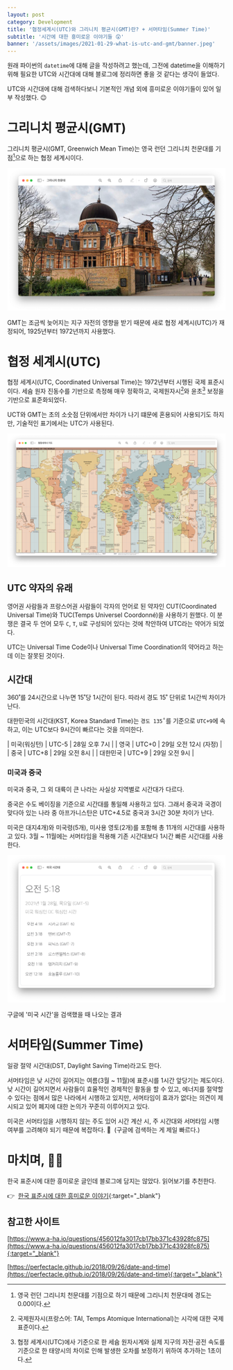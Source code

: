 ```yaml
---
layout: post
category: Development
title: '협정세계시(UTC)와 그리니치 평균시(GMT)란? + 서머타임(Summer Time)'
subtitle: '시간에 대한 흥미로운 이야기들️ 😲'
banner: '/assets/images/2021-01-29-what-is-utc-and-gmt/banner.jpeg'
---
```


원래 파이썬의 `datetime`에 대해 글을 작성하려고 했는데, 그전에 datetime을 이해하기 위해 필요한 UTC와 시간대에 대해 블로그에 정리하면 좋을 것 같다는 생각이 들었다.

UTC와 시간대에 대해 검색하다보니 기본적인 개념 외에 흥미로운 이야기들이 있어 일부 작성했다. 😉

# 그리니치 평균시(GMT)

그리니치 평균시(GMT, Greenwich Mean Time)는 영국 런던 그리니치 천문대를 기점[^1]으로 하는 협정 세계시이다.

![그리니치 천문대](/assets/images/2021-01-29-what-is-utc-and-gmt/01-greenwich-observatory.png)

GMT는 조금씩 늦어지는 지구 자전의 영향을 받기 때문에 새로 협정 세계시(UTC)가 재정되어, 1925년부터 1972년까지 사용했다.

# 협정 세계시(UTC)

협정 세계시(UTC, Coordinated Universal Time)는 1972년부터 시행된 국제 표준시이다.
세슘 원자 진동수를 기반으로 측정해 매우 정확하고, 국제원자시[^2]와 윤초[^3] 보정을 기반으로 표준화되었다.

UCT와 GMT는 초의 소숫점 단위에서만 차이가 나기 떄문에 혼용되어 사용되기도 하지만, 기술적인 표기에서는 UTC가 사용된다.

![협정세계시 지도](/assets/images/2021-01-29-what-is-utc-and-gmt/02-utc-map.png)

## UTC 약자의 유래

영어권 사람들과 프랑스어권 사람들이 각자의 언어로 된 약자인 CUT(Coordinated Universal Time)와 TUC(Temps Universel Coordonné)을 사용하기 원했다.
이 분쟁은 결국 두 언어 모두 `C`, `T`, `U`로 구성되어 있다는 것에 착안하여 UTC라는 약어가 되었다.

UTC는 Universal Time Code이나 Universal Time Coordination의 약어라고 하는데 이는 잘못된 것이다.

## 시간대

360˚를 24시간으로 나누면 15˚당 1시간이 된다. 따라서 경도 15˚ 단위로 1시간씩 차이가 난다.

대한민국의 시간대(KST, Korea Standard Time)는 `경도 135˚`를 기준으로 `UTC+9`에 속하고, 이는 UTC보다 9시간이 빠르다는 것을 의미한다.

| 미국(워싱턴) | UTC-5 	| 28일 오후 7시         |
| 영국 	    | UTC+0 	| 29일 오전 12시 (자정)  |
| 중국      	| UTC+8 	| 29일 오전 8시         |
| 대한민국  	| UTC+9 	| 29일 오전 9시         |

### 미국과 중국

미국과 중국, 그 외 대륙이 큰 나라는 사실상 지역별로 시간대가 다르다.

중국은 수도 베이징을 기준으로 시간대를 통일해 사용하고 있다. 그래서 중국과 국경이 맞다아 있는 나라 중 아프가니스탄은 UTC+4.5로 중국과 3시간 30분 차이가 난다.

미국은 대지4개)와 미국령(5개), 미사용 영토(2개)를 포함해 총 11개의 시간대를 사용하고 있다. 3월 ~ 11월에는 서머타임을 적용해 기존 시간대보다 1시간 빠른 시간대를 사용한다.

![미국 시간대](/assets/images/2021-01-29-what-is-utc-and-gmt/03-us-time-zone.png)

<figcaption class="mt-n4">구글에 '미국 시간'을 검색했을 때 나오는 결과</figcaption>

# 서머타임(Summer Time)

일광 절약 시간대(DST, Daylight Saving Time)라고도 한다.

서머타임은 낮 시간이 길어지는 여름(3월 ~ 11월)에 표준시를 1시간 앞당기는 제도이다.
낮 시간이 길어지면서 사람들이 효율적인 경제적인 활동을 할 수 있고, 에너지를 절약할 수 있다는 점에서 많은 나라에서 시행하고 있지만,
서머타임이 효과가 없다는 의견이 제시되고 있어 폐지에 대한 논의가 꾸준히 이루어지고 있다.

미국은 서머타임을 시행하지 않는 주도 있어 시간 계산 시, 주 시간대와 서머타임 시행 여부를 고려해야 되기 때문에 복잡하다. 🤯&nbsp; (구글에 검색하는 게 제일 빠르다.)

# 마치며, 🙇🏻

한국 표준시에 대한 흥미로운 글인데 블로그에 담지는 않았다. 읽어보기를 추천한다.

👉&nbsp; [한국 표준시에 대한 흥미로운 이야기](https://velog.io/@hiro2474/%ED%95%9C%EA%B5%AD%ED%91%9C%EC%A4%80%EC%8B%9C%EC%97%90-%EB%8C%80%ED%95%9C-%ED%9D%A5%EB%AF%B8%EB%A1%9C%EC%9A%B4-%EC%9D%B4%EC%95%BC%EA%B8%B0){:target="_blank"}

## 참고한 사이트

[https://www.a-ha.io/questions/456012fa3017cb17bb371c43928fc875](https://www.a-ha.io/questions/456012fa3017cb17bb371c43928fc875){:target="_blank"}

[https://perfectacle.github.io/2018/09/26/date-and-time](https://perfectacle.github.io/2018/09/26/date-and-time){:target="_blank"}

[^1]: 영국 런던 그리니치 천문대를 기점으로 하기 때문에 그리니치 천문대에 경도는 0.00이다.
[^2]: 국제원자시(프랑스어: TAI, Temps Atomique International)는 시각에 대한 국제 표준이다.
[^3]: 협정 세계시(UTC)에사 기준으로 한 세슘 원자시계와 실제 지구의 자전·공전 속도를 기준으로 한 태양시의 차이로 인해 발생한 오차를 보정하기 위하여 추가하는 1초이다.
